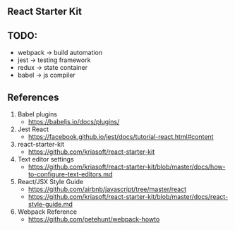 ## React Starter Kit

## TODO:
- webpack  -> build automation
- jest     -> testing framework
- redux    -> state container
- babel    -> js compiler

## References
1. Babel plugins
   - https://babeljs.io/docs/plugins/
2. Jest React
   - https://facebook.github.io/jest/docs/tutorial-react.html#content
3. react-starter-kit
   - https://github.com/kriasoft/react-starter-kit
4. Text editor settings
   - https://github.com/kriasoft/react-starter-kit/blob/master/docs/how-to-configure-text-editors.md
5. React/JSX Style Guide
   - https://github.com/airbnb/javascript/tree/master/react
   - https://github.com/kriasoft/react-starter-kit/blob/master/docs/react-style-guide.md
6. Webpack Reference
   - https://github.com/petehunt/webpack-howto
